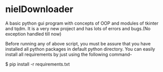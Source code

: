 # nielDownloader
A basic python gui program with concepts of OOP and modules of tkinter and tqdm. 
It is a very new project and has lots of errors and bugs.(No exception handled till now)

Before running any of above script, you must be assure that you have installed all python packages in default python directory. You can easily install all requirements by just using the following command-

$ pip install -r requirements.txt
